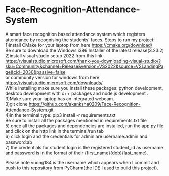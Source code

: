 # Face-Recognition-Attendance-System
A smart face recognition based attendance system which registers attendance by recognising the students' faces.
Steps to run my project: <br/>
1)install CMake for your laptop from here https://cmake.org/download/    <br/>
  Be sure to download the Windows i386 Installer of the latest release(3.23.2)  <br/>
2)install visual studio setup 2022 from this link https://visualstudio.microsoft.com/thank-you-downloading-visual-studio/?sku=Community&channel=Release&version=VS2022&source=VSLandingPage&cid=2030&passive=false   <br/>
or community version for windows from here https://visualstudio.microsoft.com/downloads/    <br/>
 While installing make sure you install these packages: python development, desktop development with c++ packages and node.js development .  <br/>
3)Make sure your laptop has an integrated webcam.  <br/>
3)git clone https://github.com/akanksha0209/Face-Recognition-Attendance-System.git   <br/>
4)in the terminal type: pip3 install -r requirements.txt <br/>
Be sure to install all the packages mentioned in requirements.txt file   <br/>
5) once all the packages and dependencies are installed, run the app.py file and click on the http link in the terminal/run tab   <br/>
6) click login and the credentials for admin are username:admin and password:ab  <br/>
7) the credentials for student login is the registered student_id as username and password is in the format of their {first_name}{dob}{last_name}.  <br/>

Please note vuong184 is the username which appears when I commit and push to this repository from PyCharm(the IDE I used to build this project).
